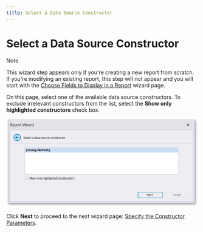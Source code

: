 ```yaml
---
title: Select a Data Source Constructor
---
```

# Select a Data Source Constructor
> [!NOTE]
> This wizard step appears only if you're creating a new report from scratch. If you're modifying an existing report, this step will not appear and you will start with the [Choose Fields to Display in a Report](../choose-fields-to-display-in-a-report.md) wizard page.

On this page, select one of the available data source constructors. To exclude irrelevant constructors from the list, select the **Show only highlighted constructors** check box.

![RD_ReportWizard_ObjDataSourceConsturctor](../../../../../../../images/eurd-win-data-access-object-binding-select-constructor.png)

Click **Next** to proceed to the next wizard page: [Specify the Constructor Parameters](specify-the-constructor-parameters.md).